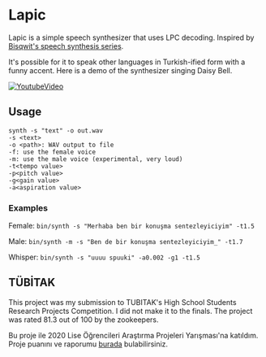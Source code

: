 # Lapic

Lapic is a simple speech synthesizer that uses LPC decoding. Inspired by [Bisqwit's speech synthesis series](https://youtu.be/Jcymn3RGkF4).

It's possible for it to speak other languages in Turkish-ified form with a funny accent. Here is a demo of the synthesizer singing Daisy Bell.

[![YoutubeVideo](https://img.youtube.com/vi/GelelqJ59tU/0.jpg)](https://youtu.be/GelelqJ59tU)

## Usage
```
synth -s "text" -o out.wav
-s <text>
-o <path>: WAV output to file
-f: use the female voice
-m: use the male voice (experimental, very loud)
-t<tempo value>
-p<pitch value>
-g<gain value>
-a<aspiration value>
```

### Examples
Female: `bin/synth -s "Merhaba ben bir konuşma sentezleyiciyim" -t1.5`

Male: `bin/synth -m -s "Ben de bir konuşma sentezleyiciyim_" -t1.7`

Whisper: `bin/synth -s "uuuu spuuki" -a0.002 -g1 -t1.5`

## TÜBİTAK
This project was my submission to TUBITAK's High School Students Research Projects Competition. I did not make it to the finals. The project was rated 81.3 out of 100 by the zookeepers.

Bu proje ile 2020 Lise Öğrencileri Araştırma Projeleri Yarışması'na katıldım. Proje puanını ve raporumu [burada](https://gitlab.com/sausagenoods/lapic/-/blob/master/misc/tubitak/) bulabilirsiniz.
